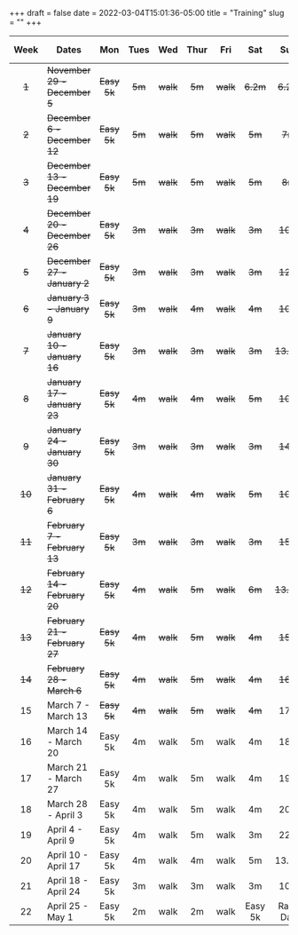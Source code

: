 +++ 
draft = false
date = 2022-03-04T15:01:36-05:00
title = "Training"
slug = "" 
+++

| Week | Dates                        | Mon     | Tues | Wed  | Thur | Fri  | Sat  | Sun      | Total Miles |
|:----:|------------------------------|:-------:|:----:|:----:|:----:|:----:|:----:|:--------:|:-----------:|
| ~~1~~    | ~~November 29 - December  5~~    | ~~Easy 5k~~ |  ~~5m~~  | ~~walk~~ |  ~~5m~~  | ~~walk~~ | ~~6.2m~~ | ~~6.2m~~     |    25.5m    |
| ~~2~~    | ~~December  6 - December 12~~    | ~~Easy 5k~~ |  ~~5m~~  | ~~walk~~ |  ~~5m~~  | ~~walk~~ | ~~5m~~   |  ~~7m~~      |    25.1m    |
| ~~3~~    | ~~December 13 - December 19~~    | ~~Easy 5k~~ |  ~~5m~~  | ~~walk~~ |  ~~5m~~  | ~~walk~~ | ~~5m~~   |  ~~8m~~      |    26.1m    |
| ~~4~~    | ~~December 20 - December 26~~    | ~~Easy 5k~~ |  ~~3m~~  | ~~walk~~ |  ~~3m~~  | ~~walk~~ | ~~3m~~   | ~~10m~~      |    22.1m    |
| ~~5~~    | ~~December 27 - January 2~~      | ~~Easy 5k~~ |  ~~3m~~  | ~~walk~~ |  ~~3m~~  | ~~walk~~ | ~~3m~~   | ~~12m~~      |    24.1m    |
| ~~6~~    | ~~January  3 - January  9~~      | ~~Easy 5k~~ |  ~~3m~~  | ~~walk~~ |  ~~4m~~  | ~~walk~~ | ~~4m~~   | ~~10m~~      |    24.1m    |
| ~~7~~    | ~~January 10 - January 16~~      | ~~Easy 5k~~ |  ~~3m~~  | ~~walk~~ |  ~~3m~~  | ~~walk~~ | ~~3m~~   | ~~13.1m~~    |    25.2m    |
| ~~8~~    | ~~January 17 - January 23~~      | ~~Easy 5k~~ |  ~~4m~~  | ~~walk~~ |  ~~4m~~  | ~~walk~~ | ~~5m~~   | ~~10m~~      |    26.1m    |
| ~~9~~    | ~~January 24 - January 30~~      | ~~Easy 5k~~ |  ~~3m~~  | ~~walk~~ |  ~~3m~~  | ~~walk~~ | ~~3m~~   | ~~14m~~      |    26.1m    |
| ~~10~~   | ~~January 31 - February 6~~      | ~~Easy 5k~~ |  ~~4m~~  | ~~walk~~ |  ~~4m~~  | ~~walk~~ | ~~5m~~   | ~~10m~~      |    26.1m    |
| ~~11~~   | ~~February  7 - February 13~~    | ~~Easy 5k~~ |  ~~3m~~  | ~~walk~~ |  ~~3m~~  | ~~walk~~ | ~~3m~~   | ~~15m~~      |    27.1m    |
| ~~12~~   | ~~February 14 - February 20~~    | ~~Easy 5k~~ |  ~~4m~~  | ~~walk~~ |  ~~5m~~  | ~~walk~~ | ~~6m~~   | ~~13.1m~~    |    31.2m    |
| ~~13~~   | ~~February 21 - February 27~~    | ~~Easy 5k~~ |  ~~4m~~  | ~~walk~~ |  ~~5m~~  | ~~walk~~ | ~~4m~~   | ~~15m~~      |    31.1m    |
| ~~14~~   | ~~February 28 - March 6~~        | ~~Easy 5k~~ |  ~~4m~~  | ~~walk~~ |  ~~5m~~  | ~~walk~~ | ~~4m~~   | ~~16m~~      |    32.1m    |
| 15   | March  7 - March 13          | ~~Easy 5k~~ |  ~~4m~~  | ~~walk~~ |  ~~5m~~  | ~~walk~~ | ~~4m~~   | 17m      |    33.1m    |
| 16   | March 14 - March 20          | Easy 5k |  4m  | walk |  5m  | walk | 4m   | 18m      |    34.1m    |
| 17   | March 21 - March 27          | Easy 5k |  4m  | walk |  5m  | walk | 4m   | 19m      |    35.1m    |
| 18   | March 28 - April  3          | Easy 5k |  4m  | walk |  5m  | walk | 4m   | 20m      |    36.1m    |
| 19   | April  4 - April  9          | Easy 5k |  4m  | walk |  5m  | walk | 3m   | 22m      |    37.1m    |
| 20   | April 10 - April 17          | Easy 5k |  4m  | walk |  4m  | walk | 5m   | 13.1m    |    30.2m    |
| 21   | April 18 - April 24          | Easy 5k |  3m  | walk |  3m  | walk | 3m   |  10m     |    22.2m    |
| 22   | April 25 - May 1             | Easy 5k |  2m  | walk |  2m  | walk | Easy 5k | Race Day |    33.2m    |